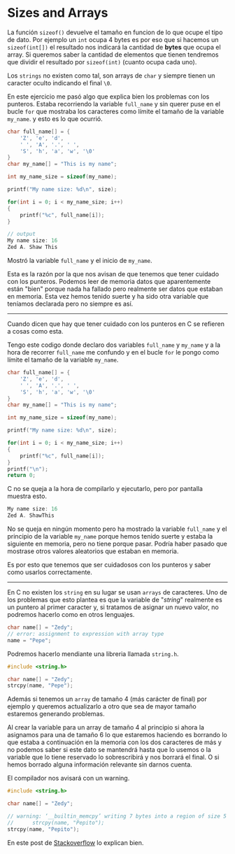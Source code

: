 # Sizes and Arrays

La función `sizeof()` devuelve el tamaño en funcion de lo que ocupe el tipo de dato.
Por ejemplo un `int` ocupa 4 bytes es por eso que si hacemos un `sizeof(int[])` el
resultado nos indicará la cantidad de __bytes__ que ocupa el array. Si queremos saber
la cantidad de elementos que tienen tendremos que dividir el resultado por `sizeof(int)`
(cuanto ocupa cada uno).

Los `strings` no existen como tal, son arrays de `char` y siempre tienen un caracter
oculto indicando el final `\0`.

En este ejercicio me pasó algo que explica bien los problemas con los punteros. Estaba
recorriendo la variable `full_name` y sin querer puse en el bucle `for` que mostraba
los caracteres como límite el tamaño de la variable `my_name`. y esto es lo que ocurrió.

```c
char full_name[] = {
    'Z', 'e', 'd',
    ' ', 'A', '.', ' ',
    'S', 'h', 'a', 'w', '\0'
}
char my_name[] = "This is my name";

int my_name_size = sizeof(my_name);

printf("My name size: %d\n", size);

for(int i = 0; i < my_name_size; i++)
{
    printf("%c", full_name[i]);
}

// output
My name size: 16
Zed A. Shaw This
```

Mostró la variable `full_name` y el inicio de `my_name`.

Esta es la razón por la que nos avisan de que tenemos que tener cuidado con los
punteros. Podemos leer de memoria datos que aparentemente están "bien" porque nada
ha fallado pero realmente ser datos que estaban en memoria. Esta vez hemos tenido
suerte y ha sido otra variable que teníamos declarada pero no siempre es así.

- - -

Cuando dicen que hay que tener cuidado con los punteros en C se refieren a cosas como esta. 

Tengo este codigo donde declaro dos variables `full_name` y `my_name` y a la hora de recorrer `full_name` me confundo y en el bucle `for` le pongo como límite el tamaño de la variable `my_name`.

```c    
char full_name[] = {
    'Z', 'e', 'd',
    ' ', 'A', '.', ' ',
    'S', 'h', 'a', 'w', '\0'
}
char my_name[] = "This is my name";

int my_name_size = sizeof(my_name);

printf("My name size: %d\n", size);

for(int i = 0; i < my_name_size; i++)
{
    printf("%c", full_name[i]);
}
printf("\n");
return 0;
```

C no se queja a la hora de compilarlo y ejecutarlo, pero por pantalla muestra esto.

```c
My name size: 16
Zed A. ShawThis
```

No se queja en ningún momento pero ha mostrado la variable `full_name` y el principio de la variable `my_name` porque hemos tenido suerte y estaba la siguiente en memoria, pero no tiene porque pasar. Podría haber pasado que mostrase otros valores aleatorios que estaban en memoria.

Es por esto que tenemos que ser cuidadosos con los punteros y saber como usarlos correctamente.

- - - 

En C no existen los `string` en su lugar se usan `arrays` de caracteres. Uno de los problemas que esto plantea es que  la variable de "*string*" realmente es un puntero al primer caracter y, si tratamos de asignar un nuevo valor, no podremos hacerlo como en otros lenguajes.

```c
char name[] = "Zedy";
// error: assignment to expression with array type
name = "Pepe";
```

Podremos hacerlo mendiante una libreria llamada `string.h`. 

```c
#include <string.h>

char name[] = "Zedy";
strcpy(name, "Pepe");
```

Además si tenemos un `array` de tamaño 4 (más carácter de final) por ejemplo y queremos actualizarlo a otro que sea de mayor tamaño estaremos generando problemas. 

Al crear la variable para un array de tamaño 4 al principio si ahora la asignamos para una de tamaño 6 lo que estaremos haciendo es borrando lo que estaba a continuación en la memoria con los dos caracteres de más y no podemos saber si este dato se mantendrá hasta que lo usemos o la variable que lo tiene reservado lo sobrescribirá y nos borrará el final. O si hemos borrado alguna información relevante sin darnos cuenta.

El compilador nos avisará con un warning.

```c
#include <string.h>

char name[] = "Zedy";

// warning: ‘__builtin_memcpy’ writing 7 bytes into a region of size 5 overflows the destination [-Wstringop-overflow=]
//      strcpy(name, "Pepito");
strcpy(name, "Pepito");
```

En este post de [Stackoverflow][strcpy-problem] lo explican bien.

[strcpy-problem]: https://stackoverflow.com/a/50424373/5732392
[strcpy-docu]:http://port70.net/~nsz/c/c11/n1570.html#7.24.2.3p2
